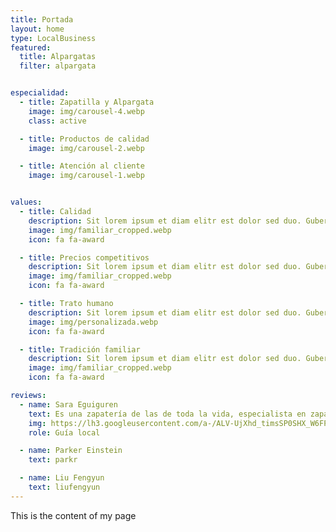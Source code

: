 ```yaml
---
title: Portada
layout: home
type: LocalBusiness
featured:
  title: Alpargatas
  filter: alpargata


especialidad:
  - title: Zapatilla y Alpargata
    image: img/carousel-4.webp
    class: active

  - title: Productos de calidad
    image: img/carousel-2.webp

  - title: Atención al cliente
    image: img/carousel-1.webp


values:
  - title: Calidad
    description: Sit lorem ipsum et diam elitr est dolor sed duo. Guberg sea et et lorem dolor sed est sit invidunt, dolore tempor diam ipsum takima erat tempor
    image: img/familiar_cropped.webp
    icon: fa fa-award

  - title: Precios competitivos
    description: Sit lorem ipsum et diam elitr est dolor sed duo. Guberg sea et et lorem dolor sed est sit invidunt, dolore tempor diam ipsum takima erat tempor
    image: img/familiar_cropped.webp
    icon: fa fa-award 

  - title: Trato humano
    description: Sit lorem ipsum et diam elitr est dolor sed duo. Guberg sea et et lorem dolor sed est sit invidunt, dolore tempor diam ipsum takima erat tempor
    image: img/personalizada.webp
    icon: fa fa-award 

  - title: Tradición familiar
    description: Sit lorem ipsum et diam elitr est dolor sed duo. Guberg sea et et lorem dolor sed est sit invidunt, dolore tempor diam ipsum takima erat tempor
    image: img/familiar_cropped.webp
    icon: fa fa-award

reviews:
  - name: Sara Eguiguren
    text: Es una zapatería de las de toda la vida, especialista en zapatillas de casa. Da gusto venir a comprar aqui con lo bien que te atienden. Yo sin duda repetiré.
    img: https://lh3.googleusercontent.com/a-/ALV-UjXhd_timsSP0SHX_W6FPlkJhLUO9D6K-JJdJgynMW-6WtU=s40-c-rp-mo-ba4-br100
    role: Guía local

  - name: Parker Einstein
    text: parkr

  - name: Liu Fengyun
    text: liufengyun
---
```


This is the content of my page